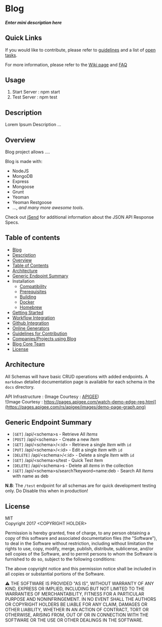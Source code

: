 # Blog

##### _Enter mini description here_

## Quick Links

If you would like to contribute, please refer to [guidelines](https://github.com/Blog/Blog/blob/master/CONTRIBUTING.md) and a list of [open tasks](https://github.com/Blog/Blog/issues).

For more information, please refer to the [Wiki page](https://github.com/Blog/Blog/wiki) and [FAQ](https://github.com/Blog/Blog/wiki/FAQ)

## Usage

1. Start Server : npm start
2. Test Server : npm test

## Description

Lorem Ipsum Description ...

## Overview

Blog project allows ....

Blog is made with:

-   NodeJS
-   MongoDB
-   Express
-   Mongoose
-   Grunt
-   Yeoman
-   Yeoman Restgoose
-   ..., _and many more awesome tools_.

Check out [jSend](https://labs.omniti.com/labs/jsend) for additional information about the JSON API Response Specs.

## Table of contents

-   [Blog](#awesome-api-generator)
-   [Description](#Description)
-   [Overview](#overview)
-   [Table of Contents](#table-of-contents)
-   [Architecture](#Architecture)
-   [Generic Endpoint Summary](#Generic-Endpoint-Summary)
-   Installation
    -   [Compatibility](#compatibility)
    -   [Prerequisites](#prerequisites)
    -   [Building](#building)
    -   [Docker](#docker)
    -   [Homebrew](#homebrew)
-   [Getting Started](#getting-started)
-   [Workflow Integration](#workflow-integration)
-   [Github Integration](#github-integration)
-   [Online Generators](#online-generators)
-   [Guidelines for Contribution](https://github.com/awesome-api-generator/awesome-api-generator/wiki/Guidelines-for-Contribution)
-   [Companies/Projects using Blog](#companiesprojects-using-Blog)
-   [Blog Core Team](#Blog-core-team)
-   [License](#license)

## Architecture

All Schemas will have basic CRUD operations with added endpoints. A `markdown` detailed documentation page is available for each schema in the `docs` directory.

API Infrastructure : (Image Courtesy : [APIGEE](https://pages.apigee.com/watch-demo-edge-reg.html))  
![Image Courtesy : https://pages.apigee.com/watch-demo-edge-reg.html](https://pages.apigee.com/rs/apigee/images/demo-page-graph.png)

## Generic Endpoint Summary

-   `[GET]` /api/\<schema>s - Retrieve All _Items_
-   `[POST]` /api/\<schema> - Create a new _Item_
-   `[GET]` /api/\<schema>/<:id> - Retrieve a single _Item_ with `id`
-   `[PUT]` /api/\<schema>/<:id> - Edit a single _Item_ with `id`
-   `[DELETE]` /api/\<schema>/<:id> - Delete a single _Item_ with `id`
-   `[GET]` /api/\<schema>s/test - Quick Test item
-   `[DELETE]` /api/\<schema>s - Delete all _items_ in the collection
-   `[GET]` /api/\<schema>s/search?keyword=name:deb - Search All _Items_ with name as deb

**N.B**: The `/test` endpoint for all schemas are for quick development testing only. Do Disable this when in production!

## License

MIT  
Copyright 2017 \<COPYRIGHT HOLDER>

Permission is hereby granted, free of charge, to any person obtaining a copy of this software and associated documentation files (the "Software"), to deal in the Software without restriction, including without limitation the rights to use, copy, modify, merge, publish, distribute, sublicense, and/or sell copies of the Software, and to permit persons to whom the Software is furnished to do so, subject to the following conditions:

The above copyright notice and this permission notice shall be included in all copies or substantial portions of the Software.

:warning: THE SOFTWARE IS PROVIDED "AS IS", WITHOUT WARRANTY OF ANY KIND, EXPRESS OR IMPLIED, INCLUDING BUT NOT LIMITED TO THE WARRANTIES OF MERCHANTABILITY, FITNESS FOR A PARTICULAR PURPOSE AND NONINFRINGEMENT. IN NO EVENT SHALL THE AUTHORS OR COPYRIGHT HOLDERS BE LIABLE FOR ANY CLAIM, DAMAGES OR OTHER LIABILITY, WHETHER IN AN ACTION OF CONTRACT, TORT OR OTHERWISE, ARISING FROM, OUT OF OR IN CONNECTION WITH THE SOFTWARE OR THE USE OR OTHER DEALINGS IN THE SOFTWARE.
